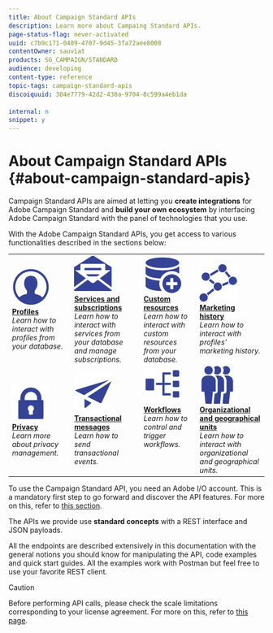 ```yaml
---
title: About Campaign Standard APIs
description: Learn more about Campaing Standard APIs.
page-status-flag: never-activated
uuid: c7b9c171-0409-4707-9d45-3fa72aee8008
contentOwner: sauviat
products: SG_CAMPAIGN/STANDARD
audience: developing
content-type: reference
topic-tags: campaign-standard-apis
discoiquuid: 304e7779-42d2-430a-9704-8c599a4eb1da

internal: n
snippet: y
---
```


# About Campaign Standard APIs {#about-campaign-standard-apis}

Campaign Standard APIs are aimed at letting you **create integrations** for Adobe Campaign Standard and **build your own ecosystem** by interfacing Adobe Campaign Standard with the panel of technologies that you use.

With the Adobe Campaign Standard APIs, you get access to various functionalities described in the sections below:

<table>
<tr>
    <td>
        <a href="../../api/using/retrieving-profiles.md"><img alt="conditions" src="assets/icon_profile.png"/></a>
        <div><a href="../../api/using/retrieving-profiles.md"><strong>Profiles</strong></a></div>
        <em>Learn how to interact with profiles from your database.</em>
    </td>
    <td>
        <a href="../../api/using/creating-a-service.md"><img alt="conditions" src="assets/icon_services.png"/></a>
        <div><a href="../../api/using/creating-a-service.md"><strong>Services and subscriptions</strong></a></div>
        <em>Learn how to interact with services from your database and manage subscriptions.</em>
    </td>
    <td>
        <a href="../../api/using/interacting-with-custom-resources.md"><img alt="conditions" src="assets/icon_customresources.png"/></a>
        <div><a href="../../api/using/interacting-with-custom-resources.md"><strong>Custom resources</strong></a></div>
        <em>Learn how to interact with custom resources from your database.</em>
    </td>
    <td>
        <a href="../../api/using/interacting-with-marketing-history.md"><img alt="conditions" src="assets/icon_marketinghistory.png"/></a>
        <div><a href="../../api/using/interacting-with-marketing-history.md"><strong>Marketing history</strong></a></div>
        <em>Learn how to interact with profiles' marketing history.</em>
    </td>
</tr>
<tr>
    <td>
        <a href="../../api/using/creating-a-privacy-request.md"><img alt="conditions" src="assets/icon_privacy.png"/></a>
        <div><a href="../../api/using/creating-a-privacy-request.md"><strong>Privacy</strong></a></div>
        <em>Learn more about privacy management.</em>
    </td>
    <td>
        <a href="../../api/using/managing-transactional-messages.md"><img alt="conditions" src="assets/icon_transactionalmessage.png"/></a>
        <div><a href="../../api/using/managing-transactional-messages.md"><strong>Transactional messages</strong></a></div>
        <em>Learn how to send transactional events.</em>
    </td>
    <td valign="top">
        <a href="../../api/using/controlling-a-workflow.md"><img alt="conditions" src="assets/icon_workflows.png"/></a>
        <div><a href="../../api/using/controlling-a-workflow.md"><strong>Workflows</strong></a></div>
        <em>Learn how to control and trigger workflows.</em>
    </td>
    <td>
        <a href="../../api/using/retrieving-an-organizational-unit.md"><img alt="conditions" src="assets/icon_units.png"/></a>
        <div><a href="../../api/using/retrieving-an-organizational-unit.md"><strong>Organizational and geographical units</strong></a></div>
        <em>Learn how to interact with organizational and geographical units.</em>
    </td>
</tr>
</table>

To use the Campaign Standard API, you need an Adobe I/O account. This is a mandatory first step to go forward and discover the API features.
For more on this, refer to [this section](../../api/using/setting-up-api-access.md).

The APIs we provide use **standard concepts** with a REST interface and JSON payloads.

All the endpoints are described extensively in this documentation with the general notions you should know for manipulating the API, code examples and quick start guides. All the examples work with Postman but feel free to use your favorite REST client.

>[!CAUTION]
>
>Before performing API calls, please check the scale limitations corresponding to your license agreement. For more on this, refer to [this page](https://helpx.adobe.com/legal/product-descriptions/campaign-standard.html#ITInfrastructureResourcesbyActiveProfilesTiers).
